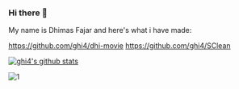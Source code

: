 ### Hi there 👋

My name is Dhimas Fajar and here's what i have made:

https://github.com/ghi4/dhi-movie
https://github.com/ghi4/SClean

[![ghi4's github stats](https://github-readme-stats.vercel.app/api?username=ghi4&theme=blue-green)](https://github.com/ghi4/github-readme-stats)

![1](https://github-readme-stats.vercel.app/api/top-langs/?username=ghi4&theme=blue-green)

<!--
**ghi4/ghi4** is a ✨ _special_ ✨ repository because its `README.md` (this file) appears on your GitHub profile.

Here are some ideas to get you started:

- 🔭 I’m currently working on ...
- 🌱 I’m currently learning ...
- 👯 I’m looking to collaborate on ...
- 🤔 I’m looking for help with ...
- 💬 Ask me about ...
- 📫 How to reach me: ...
- 😄 Pronouns: ...
- ⚡ Fun fact: ...
-->
